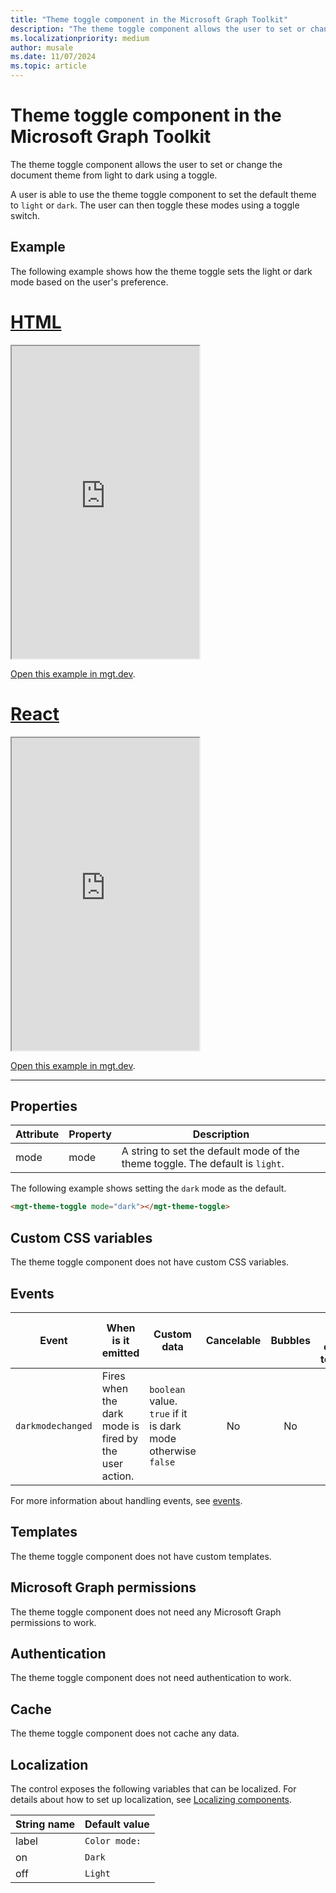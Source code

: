 ```yaml
---
title: "Theme toggle component in the Microsoft Graph Toolkit"
description: "The theme toggle component allows the user to set or change the document theme from light to dark using a toggle."
ms.localizationpriority: medium
author: musale
ms.date: 11/07/2024
ms.topic: article
---
```


# Theme toggle component in the Microsoft Graph Toolkit

The theme toggle component allows the user to set or change the document theme from light to dark using a toggle.

A user is able to use the theme toggle component to set the default theme to `light` or `dark`. The user can then toggle these modes using a toggle switch.

## Example

The following example shows how the theme toggle sets the light or dark mode based on the user's preference.

# [HTML](#tab/html)

<iframe src="https://mgt.dev/iframe.html?id=components-mgt-theme-toggle-html--user-preference-driven&source=docs" height="500"></iframe>

[Open this example in mgt.dev](https://mgt.dev/?path=/story/components-mgt-theme-toggle-html--user-preference-driven&source=docs).

# [React](#tab/react)

<iframe src="https://mgt.dev/iframe.html?id=components-mgt-theme-toggle-react--user-preference-driven&source=docs" height="500"></iframe>

[Open this example in mgt.dev](https://mgt.dev/?path=/story/components-mgt-theme-toggle-react--user-preference-driven&source=docs).

---

## Properties

| Attribute | Property | Description                                                                   |
| --------- | -------- | ----------------------------------------------------------------------------- |
| mode      | mode     | A string to set the default mode of the theme toggle. The default is `light`. |

The following example shows setting the `dark` mode as the default.

```html
<mgt-theme-toggle mode="dark"></mgt-theme-toggle>
```

## Custom CSS variables

The theme toggle component does not have custom CSS variables.

## Events

| Event             | When is it emitted                                    | Custom data                                                  | Cancelable | Bubbles | Works with custom template |
| ----------------- | ----------------------------------------------------- | ------------------------------------------------------------ | :--------: | :-----: | :------------------------: |
| `darkmodechanged` | Fires when the dark mode is fired by the user action. | `boolean` value. `true` if it is dark mode otherwise `false` |     No     |   No    |             No             |

For more information about handling events, see [events](../customize-components/events.md).

## Templates

The theme toggle component does not have custom templates.

## Microsoft Graph permissions

The theme toggle component does not need any Microsoft Graph permissions to work.

## Authentication

The theme toggle component does not need authentication to work.

## Cache

The theme toggle component does not cache any data.

## Localization

The control exposes the following variables that can be localized. For details about how to set up localization, see [Localizing components](../customize-components/localization.md).

| String name | Default value  |
| ----------- | -------------- |
| label       | `Color mode: ` |
| on          | `Dark`         |
| off         | `Light`        |
